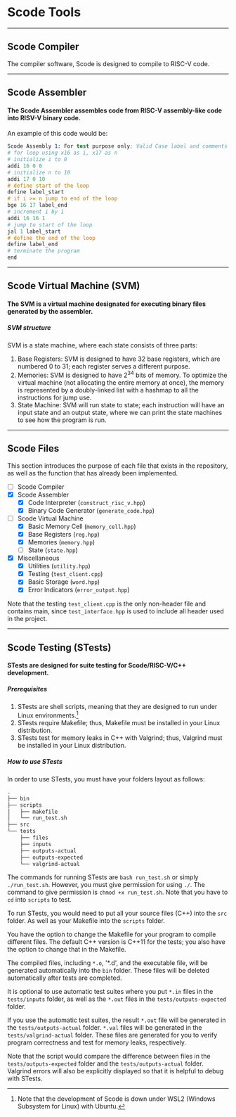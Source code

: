 # Scode Tools

---

## Scode Compiler
The compiler software, Scode is designed to compile to RISC-V code.

---

## Scode Assembler
#### The Scode Assembler assembles code from RISC-V assembly-like code into RISV-V binary code.
An example of this code would be:
```s
Scode Assembly 1: For test purpose only; Valid Case label and comments
# for loop using x16 as i, x17 as n
# initialize i to 0
addi 16 0 0
# initialize n to 10
addi 17 0 10
# define start of the loop
define label_start
# if i >= n jump to end of the loop
bge 16 17 label_end
# increment i by 1
addi 16 16 1
# jump to start of the loop
jal 1 label_start
# define the end of the loop
define label_end
# terminate the program
end
```

---

## Scode Virtual Machine (SVM)
#### The SVM is a virtual machine designated for executing binary files generated by the assembler.
##### SVM structure
SVM is a state machine, where each state consists of three parts:
1. Base Registers: SVM is designed to have 32 base registers, which are numbered 0 to 31; each register serves a different purpose.
2. Memories: SVM is designed to have $2^{34}$ bits of memory. To optimize the virtual machine (not allocating the entire memory at once), the memory is represented by a doubly-linked list with a hashmap to all the instructions for jump use.
3. State Machine: SVM will run state to state; each instruction will have an input state and an output state, where we can print the state machines to see how the program is run.

---
## Scode Files
This section introduces the purpose of each file that exists in the repository, as well as the function that has already been implemented.

- [ ] Scode Compiler
- [x] Scode Assembler
  - [x] Code Interpreter (`construct_risc_v.hpp`)
  - [x] Binary Code Generator (`generate_code.hpp`)
- [ ] Scode Virtual Machine
  - [x] Basic Memory Cell (`memory_cell.hpp`)
  - [x] Base Registers (`reg.hpp`)
  - [x] Memories (`memory.hpp`)
  - [ ] State (`state.hpp`)
- [x] Miscellaneous
  - [x] Utilities (`utility.hpp`)
  - [x] Testing (`test_client.cpp`)
  - [x] Basic Storage (`word.hpp`)
  - [x] Error Indicators (`error_output.hpp`)

Note that the testing `test_client.cpp` is the only non-header file and contains main, since `test_interface.hpp` is used to include all header used in the project.

---
## Scode Testing (STests)
#### STests are designed for suite testing for Scode/RISC-V/C++ development.
##### Prerequisites
1. STests are shell scripts, meaning that they are designed to run under Linux environments.[^1]
2. STests require Makefile; thus, Makefile must be installed in your Linux distribution.
3. STests test for memory leaks in C++ with Valgrind; thus, Valgrind must be installed in your Linux distribution.

[^1]: Note that the development of Scode is down under WSL2 (Windows Subsystem for Linux) with Ubuntu.

##### How to use STests
In order to use STests, you must have your folders layout as follows:
```bash
.
├── bin
├── scripts
│   ├── makefile
│   └── run_test.sh
├── src
└── tests
    ├── files
    ├── inputs
    ├── outputs-actual
    ├── outputs-expected
    └── valgrind-actual
```

The commands for running STests are `bash run_test.sh` or simply `./run_test.sh`. However, you must give permission for using `./`. The command to give permission is `chmod +x run_test.sh`. Note that you have to `cd` into `scripts` to test.

To run STests, you would need to put all your source files (C++) into the `src` folder. As well as your Makefile into the `scripts` folder.

You have the option to change the Makefile for your program to compile different files. The default C++ version is C++11 for the tests; you also have the option to change that in the Makefile.

The compiled files, including `*.o`, '*.d', and the executable file, will be generated automatically into the `bin` folder. These files will be deleted automatically after tests are completed.

It is optional to use automatic test suites where you put `*.in` files in the `tests/inputs` folder, as well as the `*.out` files in the `tests/outputs-expected` folder.

If you use the automatic test suites, the result `*.out` file will be generated in the `tests/outputs-actual` folder. `*.val` files will be generated in the `tests/valgrind-actual` folder. These files are generated for you to verify program correctness and test for memory leaks, respectively.

Note that the script would compare the difference between files in the `tests/outputs-expected` folder and the `tests/outputs-actual` folder. Valgrind errors will also be explicitly displayed so that it is helpful to debug with STests.
